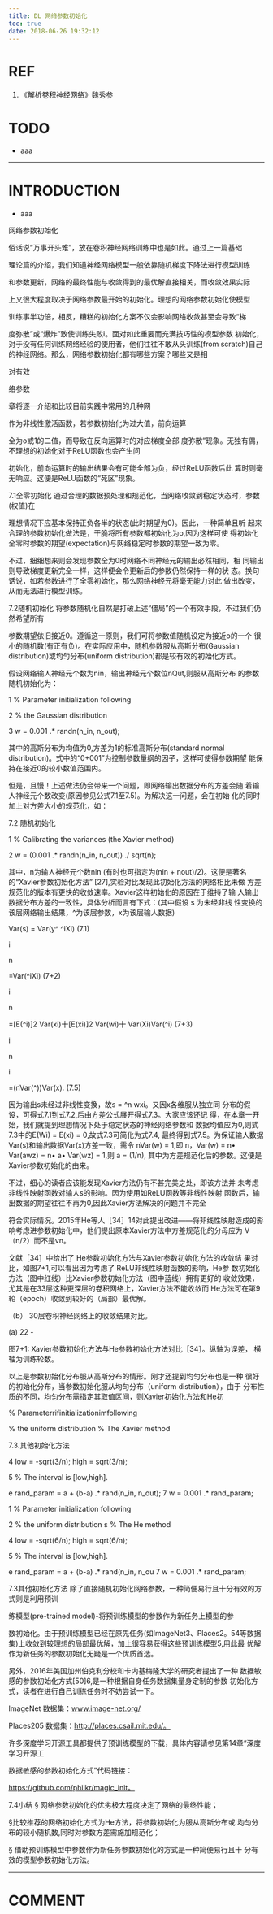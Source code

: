 ```yaml
---
title: DL 网络参数初始化
toc: true
date: 2018-06-26 19:32:12
---
```

# REF
1. 《解析卷积神经网络》魏秀参




# TODO






  * aaa



* * *




# INTRODUCTION






  * aaa






















网络参数初始化



俗话说“万事开头难”，放在卷积神经网络训练中也是如此。通过上一篇基础

理论篇的介绍，我们知道神经网络模型一般依靠随机梯度下降法进行模型训练

和参数更新，网络的最终性能与收敛得到的最优解直接相关，而收敛效果实际

上又很大程度取决于网络参数最开始的初始化。理想的网络参数初始化使模型

训练事半功倍，相反，糟糕的初始化方案不仅会影响网络收敛甚至会导致“梯

度弥散”或“爆炸”致使训练失败i。面对如此重要而充满技巧性的模型参数 初始化，对于没有任何训练网络经验的使用者，他们往往不敢从头训练(from scratch)自己的神经网络。那么，网络参数初始化都有哪些方案？哪些又是相

对有效

络参数



章将逐一介绍和比较目前实践中常用的几种网


作为非线性激活函数，若参数初始化为过大值，前向运算

全为o或1的二值，而导致在反向运算时的对应梯度全部 度弥散”现象。无独有偶，不理想的初始化对于ReLU函数也会产生问

初始化，前向运算时的输出结果会有可能全部为负，经过ReLU函数后此 算时则毫无响应。这便是ReLU函数的“死区”现象。

7.1全零初始化
通过合理的数据预处理和规范化，当网络收敛到稳定状态时，参数(权值)在

理想情况下应基本保持正负各半的状态(此时期望为0)。因此，一种简单且听 起来合理的参数初始化做法是，干脆将所有参数都初始化为o,因为这样可使 得初始化全零时参数的期望(expectation)与网络稳定时参数的期望一致为零。

不过，细细想来则会发现参数全为0时网络不同神经元的输出必然相同，相 同输出则导致梯度更新完全一样，这样便会令更新后的参数仍然保持一样的状 态。换句话说，如若参数进行了全零初始化，那么网络神经元将毫无能力对此 做出改变，从而无法进行模型训练。

7.2随机初始化
将参数随机化自然是打破上述“僵局”的一个有效手段，不过我们仍然希望所有

参数期望依旧接近0。遵循这一原则，我们可将参数值随机设定为接近o的一个 很小的随机数(有正有负)。在实际应用中，随机参数服从高斯分布(Gaussian distribution)或均匀分布(uniform distribution)都是较有效的初始化方式。

假设网络输人神经元个数为nin，输出神经元个数位nQut,则服从高斯分布 的参数随机初始化为：

1    % Parameter initialization following

2    % the Gaussian distribution

3    w = 0.001 .* randn(n_in, n_out);

其中的高斯分布为均值为0,方差为1的标准高斯分布(standard normal distribution)。式中的“0+001”为控制参数量纲的因子，这样可使得参数期望 能保持在接近0的较小数值范围内。

但是，且慢！上述做法仍会带来一个问题，即网络输出数据分布的方差会随 着输人神经元个数改变(原因参见公式7.1至7.5)。为解决这一问题，会在初始 化的同时加上对方差大小的规范化，如：

7.2.随机初始化

1    % Calibrating the variances (the Xavier method)

2    w = (0.001 .* randn(n_in, n_out)) ./ sqrt(n);

其中，n为输人神经元个数nin (有时也可指定为(nin + nout)/2)。这便是著名 的“Xavier参数初始化方法” [27],实验对比发现此初始化方法的网络相比未做 方差规范化的版本有更快的收敛速率。Xavier这样初始化的原因在于维持了输 人输出数据分布方差的一致性，具体分析而言有下式：(其中假设 s 为未经非线 性变换的该层网络输出结果，^为该层参数，x为该层输人数据)

Var(s) = Var(y^ ^iXi)    (7.1)

i

n

=Var(^iXi)    (7+2)

i

n

=[E(^i)]2 Var(xi)十[E(xi)]2 Var(wi)十 Var(Xi)Var(^i)    (7+3)

i

n


i

=(nVar(^))Var(x).    (7.5)

因为输出s未经过非线性变換，故s = ^n wxi。又因x各维服从独立同 分布的假设，可得式7.1到式7.2,后由方差公式展开得式7.3。大家应该还记 得，在本章一开始，我们就提到理想情况下处于稳定状态的神经网络参数和 数据均值应为0,则式7.3中的E(Wi) = E(xi) = 0,故式7.3可简化为式7.4, 最终得到式7.5。为保证输人数据Var(s)和输出数据Var(x)方差一致，需令 nVar(w) = 1,即 n，Var(w) = n• Var(awz) = n• a• Var(wz) = 1,则 a = (1/n), 其中为方差规范化后的参数。这便是Xavier参数初始化的由来。

不过，细心的读者应该能发现Xavier方法仍有不甚完美之处，即该方法并 未考虑非线性映射函数对输人s的影响。因为使用如ReLU函数等非线性映射 函数后，输出数据的期望往往不再为0,因此Xavier方法解决的问题并不完全

符合实际情况。2015年He等人［34］14对此提出改进——将非线性映射造成的影 响考虑进参数初始化中，他们提出原本Xavier方法中方差规范化的分母应为 V（n/2）而不是vn。

文献［34］中给出了 He参数初始化方法与Xavier参数初始化方法的收敛结 果对比，如图7+1,可以看出因为考虑了 ReLU非线性映射函数的影响，He参 数初始化方法（图中红线）比Xavier参数初始化方法（图中蓝线）拥有更好的 收敛效果，尤其是在33层这种更深层的卷积网络上，Xavier方法不能收敛而 He方法可在第9轮（epoch）收敛到较好的（局部）最优解。




（b） 30层卷积神经网络上的收敛结果对比。


(a) 22 -


图7+1: Xavier参数初始化方法与He参数初始化方法对比［34］。纵轴为误差， 横轴为训练轮数。

以上是参数初始化分布服从高斯分布的情形。刚才还提到均匀分布也是一种 很好的初始化分布，当参数初始化服从均匀分布（uniform distribution），由于 分布性质的不同，均匀分布需指定其取值区间，则Xavier初始化方法和He初



% Parameterrifinitializationimfollowing

% the uniform distribution % The Xavier method

7.3.其他初始化方法

4    low = -sqrt(3/n); high = sqrt(3/n);

5    % The interval is [low,high].

e rand_param = a + (b-a) .* rand(n_in, n_out); 7 w = 0.001 .* rand_param;

1    % Parameter initialization following

2    % the uniform distribution s % The He method

4    low = -sqrt(6/n); high = sqrt(6/n);

5    % The interval is [low,high].

e rand_param = a + (b-a) .* rand(n_in, n_ou 7 w = 0.001 .* rand_param;

7.3其他初始化方法
除了直接随机初始化网络参数，一种简便易行且十分有效的方式则是利用预训

练模型(pre-trained model)-将预训练模型的参数作为新任务上模型的参

数初始化。由于预训练模型已经在原先任务(如ImageNet3、Places2。54等数据 集)上收敛到较理想的局部最优解，加上很容易获得这些预训练模型5,用此最 优解作为新任务的参数初始化无疑是一个优质首选。

另外，2016年美国加州伯克利分校和卡内基梅隆大学的研究者提出了一种 数据敏感的参数初始化方式[50]6,是一种根据自身任务数据集量身定制的参数 初始化方式，读者在进行自己训练任务时不妨尝试一下。

ImageNet 数据集：www.image-net.org/

Places205 数据集：http://places.csail.mit.edu/。

许多深度学习开源工具都提供了预训练模型的下载，具体内容请参见第14章“深度学习开源工

数据敏感的参数初始化方式”代码链接：


https://github.com/philkr/magic_init。


7.4小结
§ 网络参数初始化的优劣极大程度决定了网络的最终性能；

§比较推荐的网络初始化方式为He方法，将参数初始化为服从高斯分布或 均匀分布的较小随机数,同时对参数方差需施加规范化；

§ 借助预训练模型中参数作为新任务参数初始化的方式是一种简便易行且十 分有效的模型参数初始化方法。













* * *




# COMMENT
